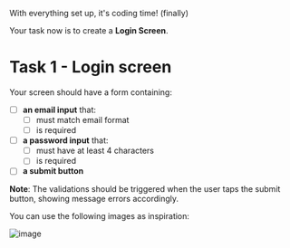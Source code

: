 With everything set up, it's coding time! (finally)

Your task now is to create a **Login Screen**.

# Task 1 - Login screen

Your screen should have a form containing:

- [ ] **an email input** that:
  - [ ] must match email format 
  - [ ] is required

- [ ] **a password input** that:
  - [ ] must have at least 4 characters 
  - [ ] is required

- [ ] **a submit button**

**Note**: The validations should be triggered when the user taps the submit button, showing message errors accordingly.

You can use the following images as inspiration:

![image](https://user-images.githubusercontent.com/8324586/39584528-0baa631c-4ec9-11e8-8439-ec55b2df3027.png)